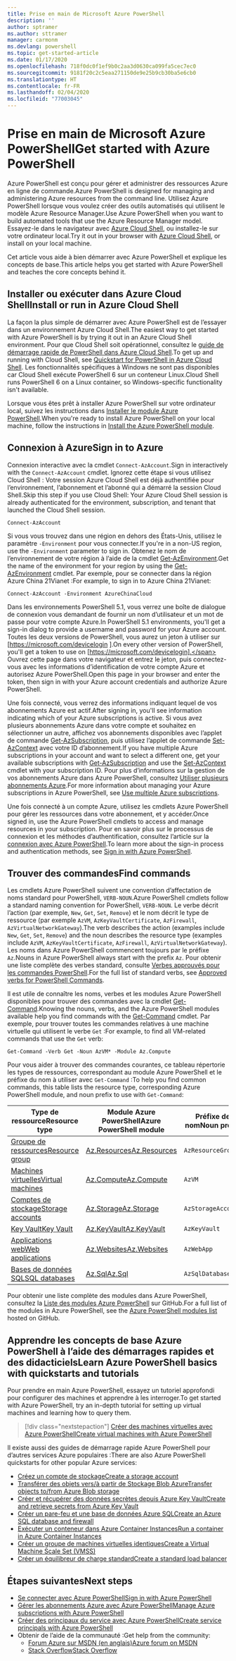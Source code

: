 ```yaml
---
title: Prise en main de Microsoft Azure PowerShell
description: ''
author: sptramer
ms.author: sttramer
manager: carmonm
ms.devlang: powershell
ms.topic: get-started-article
ms.date: 01/17/2020
ms.openlocfilehash: 718f0dc0f1ef9b0c2aa3d0630ca099fa5cec7ec0
ms.sourcegitcommit: 9181f20c2c5eaa271150de9e25b9cb30ba5e6cb0
ms.translationtype: HT
ms.contentlocale: fr-FR
ms.lasthandoff: 02/04/2020
ms.locfileid: "77003045"
---
```

# <a name="get-started-with-azure-powershell"></a><span data-ttu-id="1f34b-102">Prise en main de Microsoft Azure PowerShell</span><span class="sxs-lookup"><span data-stu-id="1f34b-102">Get started with Azure PowerShell</span></span>

<span data-ttu-id="1f34b-103">Azure PowerShell est conçu pour gérer et administrer des ressources Azure en ligne de commande.</span><span class="sxs-lookup"><span data-stu-id="1f34b-103">Azure PowerShell is designed for managing and administering Azure resources from the command line.</span></span> <span data-ttu-id="1f34b-104">Utilisez Azure PowerShell lorsque vous voulez créer des outils automatisés qui utilisent le modèle Azure Resource Manager.</span><span class="sxs-lookup"><span data-stu-id="1f34b-104">Use Azure PowerShell when you want to build automated tools that use the Azure Resource Manager model.</span></span>
<span data-ttu-id="1f34b-105">Essayez-le dans le navigateur avec [Azure Cloud Shell](/azure/cloud-shell/overview), ou installez-le sur votre ordinateur local.</span><span class="sxs-lookup"><span data-stu-id="1f34b-105">Try it out in your browser with [Azure Cloud Shell](/azure/cloud-shell/overview), or install on your local machine.</span></span>

<span data-ttu-id="1f34b-106">Cet article vous aide à bien démarrer avec Azure PowerShell et explique les concepts de base.</span><span class="sxs-lookup"><span data-stu-id="1f34b-106">This article helps you get started with Azure PowerShell and teaches the core concepts behind it.</span></span>

## <a name="install-or-run-in-azure-cloud-shell"></a><span data-ttu-id="1f34b-107">Installer ou exécuter dans Azure Cloud Shell</span><span class="sxs-lookup"><span data-stu-id="1f34b-107">Install or run in Azure Cloud Shell</span></span>

<span data-ttu-id="1f34b-108">La façon la plus simple de démarrer avec Azure PowerShell est de l’essayer dans un environnement Azure Cloud Shell.</span><span class="sxs-lookup"><span data-stu-id="1f34b-108">The easiest way to get started with Azure PowerShell is by trying it out in an Azure Cloud Shell environment.</span></span>
<span data-ttu-id="1f34b-109">Pour que Cloud Shell soit opérationnel, consultez le [guide de démarrage rapide de PowerShell dans Azure Cloud Shell](/azure/cloud-shell/quickstart-powershell).</span><span class="sxs-lookup"><span data-stu-id="1f34b-109">To get up and running with Cloud Shell, see [Quickstart for PowerShell in Azure Cloud Shell](/azure/cloud-shell/quickstart-powershell).</span></span>
<span data-ttu-id="1f34b-110">Les fonctionnalités spécifiques à Windows ne sont pas disponibles car Cloud Shell exécute PowerShell 6 sur un conteneur Linux.</span><span class="sxs-lookup"><span data-stu-id="1f34b-110">Cloud Shell runs PowerShell 6 on a Linux container, so Windows-specific functionality isn't available.</span></span>

<span data-ttu-id="1f34b-111">Lorsque vous êtes prêt à installer Azure PowerShell sur votre ordinateur local, suivez les instructions dans [Installer le module Azure PowerShell](install-az-ps.md).</span><span class="sxs-lookup"><span data-stu-id="1f34b-111">When you're ready to install Azure PowerShell on your local machine, follow the instructions in [Install the Azure PowerShell module](install-az-ps.md).</span></span>

## <a name="sign-in-to-azure"></a><span data-ttu-id="1f34b-112">Connexion à Azure</span><span class="sxs-lookup"><span data-stu-id="1f34b-112">Sign in to Azure</span></span>

<span data-ttu-id="1f34b-113">Connexion interactive avec la cmdlet `Connect-AzAccount`.</span><span class="sxs-lookup"><span data-stu-id="1f34b-113">Sign in interactively with the `Connect-AzAccount` cmdlet.</span></span> <span data-ttu-id="1f34b-114">Ignorez cette étape si vous utilisez Cloud Shell : Votre session Azure Cloud Shell est déjà authentifiée pour l’environnement, l’abonnement et l’abonné qui a démarré la session Cloud Shell.</span><span class="sxs-lookup"><span data-stu-id="1f34b-114">Skip this step if you use Cloud Shell: Your Azure Cloud Shell session is already authenticated for the environment, subscription, and tenant that launched the Cloud Shell session.</span></span>

```azurepowershell-interactive
Connect-AzAccount
```

<span data-ttu-id="1f34b-115">Si vous vous trouvez dans une région en dehors des États-Unis, utilisez le paramètre `-Environment` pour vous connecter.</span><span class="sxs-lookup"><span data-stu-id="1f34b-115">If you're in a non-US region, use the `-Environment` parameter to sign in.</span></span> <span data-ttu-id="1f34b-116">Obtenez le nom de l’environnement de votre région à l’aide de la cmdlet [Get-AzEnvironment](/powershell/module/Az.Accounts/Get-AzEnvironment).</span><span class="sxs-lookup"><span data-stu-id="1f34b-116">Get the name of the environment for your region by using the [Get-AzEnvironment](/powershell/module/Az.Accounts/Get-AzEnvironment) cmdlet.</span></span> <span data-ttu-id="1f34b-117">Par exemple, pour se connecter dans la région Azure China 21Vianet :</span><span class="sxs-lookup"><span data-stu-id="1f34b-117">For example, to sign in to Azure China 21Vianet:</span></span>

```azurepowershell-interactive
Connect-AzAccount -Environment AzureChinaCloud
```

<span data-ttu-id="1f34b-118">Dans les environnements PowerShell 5.1, vous verrez une boîte de dialogue de connexion vous demandant de fournir un nom d’utilisateur et un mot de passe pour votre compte Azure.</span><span class="sxs-lookup"><span data-stu-id="1f34b-118">In PowerShell 5.1 environments, you'll get a sign-in dialog to provide a username and password for your Azure account.</span></span> <span data-ttu-id="1f34b-119">Toutes les deux versions de PowerShell, vous aurez un jeton à utiliser sur [https://microsoft.com/devicelogin ].</span><span class="sxs-lookup"><span data-stu-id="1f34b-119">On every other version of PowerShell, you'll get a token to use on [https://microsoft.com/devicelogin].</span></span>
<span data-ttu-id="1f34b-120">Ouvrez cette page dans votre navigateur et entrez le jeton, puis connectez-vous avec les informations d’identification de votre compte Azure et autorisez Azure PowerShell.</span><span class="sxs-lookup"><span data-stu-id="1f34b-120">Open this page in your browser and enter the token, then sign in with your Azure account credentials and authorize Azure PowerShell.</span></span>

<span data-ttu-id="1f34b-121">Une fois connecté, vous verrez des informations indiquant lequel de vos abonnements Azure est actif.</span><span class="sxs-lookup"><span data-stu-id="1f34b-121">After signing in, you'll see information indicating which of your Azure subscriptions is active.</span></span> <span data-ttu-id="1f34b-122">Si vous avez plusieurs abonnements Azure dans votre compte et souhaitez en sélectionner un autre, affichez vos abonnements disponibles avec l’applet de commande [Get-AzSubscription](/powershell/module/az.accounts/get-azsubscription), puis utilisez l’applet de commande [Set-AzContext](/powershell/module/az.accounts/set-azcontext) avec votre ID d’abonnement.</span><span class="sxs-lookup"><span data-stu-id="1f34b-122">If you have multiple Azure subscriptions in your account and want to select a different one, get your available subscriptions with [Get-AzSubscription](/powershell/module/az.accounts/get-azsubscription) and use the [Set-AzContext](/powershell/module/az.accounts/set-azcontext) cmdlet with your subscription ID.</span></span>
<span data-ttu-id="1f34b-123">Pour plus d’informations sur la gestion de vos abonnements Azure dans Azure PowerShell, consultez [Utiliser plusieurs abonnements Azure](manage-subscriptions-azureps.md).</span><span class="sxs-lookup"><span data-stu-id="1f34b-123">For more information about managing your Azure subscriptions in Azure PowerShell, see [Use multiple Azure subscriptions](manage-subscriptions-azureps.md).</span></span>

<span data-ttu-id="1f34b-124">Une fois connecté à un compte Azure, utilisez les cmdlets Azure PowerShell pour gérer les ressources dans votre abonnement, et y accéder.</span><span class="sxs-lookup"><span data-stu-id="1f34b-124">Once signed in, use the Azure PowerShell cmdlets to access and manage resources in your subscription.</span></span> <span data-ttu-id="1f34b-125">Pour en savoir plus sur le processus de connexion et les méthodes d’authentification, consultez l’article sur la [connexion avec Azure PowerShell](authenticate-azureps.md).</span><span class="sxs-lookup"><span data-stu-id="1f34b-125">To learn more about the sign-in process and authentication methods, see [Sign in with Azure PowerShell](authenticate-azureps.md).</span></span>

## <a name="find-commands"></a><span data-ttu-id="1f34b-126">Trouver des commandes</span><span class="sxs-lookup"><span data-stu-id="1f34b-126">Find commands</span></span>

<span data-ttu-id="1f34b-127">Les cmdlets Azure PowerShell suivent une convention d’affectation de noms standard pour PowerShell, `VERB-NOUN`.</span><span class="sxs-lookup"><span data-stu-id="1f34b-127">Azure PowerShell cmdlets follow a standard naming convention for PowerShell, `VERB-NOUN`.</span></span> <span data-ttu-id="1f34b-128">Le verbe décrit l’action (par exemple, `New`, `Get`, `Set`, `Remove`) et le nom décrit le type de ressource (par exemple `AzVM`, `AzKeyVaultCertificate`, `AzFirewall`, `AzVirtualNetworkGateway`).</span><span class="sxs-lookup"><span data-stu-id="1f34b-128">The verb describes the action (examples include `New`, `Get`, `Set`, `Remove`) and the noun describes the resource type (examples include `AzVM`, `AzKeyVaultCertificate`, `AzFirewall`, `AzVirtualNetworkGateway`).</span></span> <span data-ttu-id="1f34b-129">Les noms dans Azure PowerShell commencent toujours par le préfixe `Az`.</span><span class="sxs-lookup"><span data-stu-id="1f34b-129">Nouns in Azure PowerShell always start with the prefix `Az`.</span></span> <span data-ttu-id="1f34b-130">Pour obtenir une liste complète des verbes standard, consulte [Verbes approuvés pour les commandes PowerShell](/powershell/scripting/developer/cmdlet/approved-verbs-for-windows-powershell-commands).</span><span class="sxs-lookup"><span data-stu-id="1f34b-130">For the full list of standard verbs, see [Approved verbs for PowerShell Commands](/powershell/scripting/developer/cmdlet/approved-verbs-for-windows-powershell-commands).</span></span>

<span data-ttu-id="1f34b-131">Il est utile de connaître les noms, verbes et les modules Azure PowerShell disponibles pour trouver des commandes avec la cmdlet [Get-Command](/powershell/module/microsoft.powershell.core/get-command).</span><span class="sxs-lookup"><span data-stu-id="1f34b-131">Knowing the nouns, verbs, and the Azure PowerShell modules available help you find commands with the [Get-Command](/powershell/module/microsoft.powershell.core/get-command) cmdlet.</span></span> <span data-ttu-id="1f34b-132">Par exemple, pour trouver toutes les commandes relatives à une machine virtuelle qui utilisent le verbe `Get` :</span><span class="sxs-lookup"><span data-stu-id="1f34b-132">For example, to find all VM-related commands that use the `Get` verb:</span></span>

```powershell-interactive
Get-Command -Verb Get -Noun AzVM* -Module Az.Compute
```

<span data-ttu-id="1f34b-133">Pour vous aider à trouver des commandes courantes, ce tableau répertorie les types de ressources, correspondant au module Azure PowerShell et le préfixe du nom à utiliser avec `Get-Command` :</span><span class="sxs-lookup"><span data-stu-id="1f34b-133">To help you find common commands, this table lists the resource type, corresponding Azure PowerShell module, and noun prefix to use with `Get-Command`:</span></span>

| <span data-ttu-id="1f34b-134">Type de ressource</span><span class="sxs-lookup"><span data-stu-id="1f34b-134">Resource type</span></span> | <span data-ttu-id="1f34b-135">Module Azure PowerShell</span><span class="sxs-lookup"><span data-stu-id="1f34b-135">Azure PowerShell module</span></span> | <span data-ttu-id="1f34b-136">Préfixe de nom</span><span class="sxs-lookup"><span data-stu-id="1f34b-136">Noun prefix</span></span> |
|---------------|-------------------------|----------------|
| [<span data-ttu-id="1f34b-137">Groupe de ressources</span><span class="sxs-lookup"><span data-stu-id="1f34b-137">Resource group</span></span>](/azure/azure-resource-manager/resource-group-overview) | [<span data-ttu-id="1f34b-138">Az.Resources</span><span class="sxs-lookup"><span data-stu-id="1f34b-138">Az.Resources</span></span>](/powershell/module/az.resources#resources) | `AzResourceGroup` |
| [<span data-ttu-id="1f34b-139">Machines virtuelles</span><span class="sxs-lookup"><span data-stu-id="1f34b-139">Virtual machines</span></span>](/azure/virtual-machines) | [<span data-ttu-id="1f34b-140">Az.Compute</span><span class="sxs-lookup"><span data-stu-id="1f34b-140">Az.Compute</span></span>](/powershell/module/az.compute#virtual_machines) | `AzVM` |
| [<span data-ttu-id="1f34b-141">Comptes de stockage</span><span class="sxs-lookup"><span data-stu-id="1f34b-141">Storage accounts</span></span>](/azure/storage/common/storage-introduction) | [<span data-ttu-id="1f34b-142">Az.Storage</span><span class="sxs-lookup"><span data-stu-id="1f34b-142">Az.Storage</span></span>](/powershell/module/az.storage/) | `AzStorageAccount` |
| [<span data-ttu-id="1f34b-143">Key Vault</span><span class="sxs-lookup"><span data-stu-id="1f34b-143">Key Vault</span></span>](/azure/key-vault/key-vault-whatis) | [<span data-ttu-id="1f34b-144">Az.KeyVault</span><span class="sxs-lookup"><span data-stu-id="1f34b-144">Az.KeyVault</span></span>](/powershell/module/az.keyvault) | `AzKeyVault` |
| [<span data-ttu-id="1f34b-145">Applications web</span><span class="sxs-lookup"><span data-stu-id="1f34b-145">Web applications</span></span>](/azure/app-service) | [<span data-ttu-id="1f34b-146">Az.Websites</span><span class="sxs-lookup"><span data-stu-id="1f34b-146">Az.Websites</span></span>](/powershell/module/az.websites) | `AzWebApp` |
| [<span data-ttu-id="1f34b-147">Bases de données SQL</span><span class="sxs-lookup"><span data-stu-id="1f34b-147">SQL databases</span></span>](/azure/sql-database) | [<span data-ttu-id="1f34b-148">Az.Sql</span><span class="sxs-lookup"><span data-stu-id="1f34b-148">Az.Sql</span></span>](/powershell/module/az.sql) | `AzSqlDatabase` |

<span data-ttu-id="1f34b-149">Pour obtenir une liste complète des modules dans Azure PowerShell, consultez la [Liste des modules Azure PowerShell](https://github.com/Azure/azure-powershell/blob/master/documentation/azure-powershell-modules.md) sur GitHub.</span><span class="sxs-lookup"><span data-stu-id="1f34b-149">For a full list of the modules in Azure PowerShell, see the [Azure PowerShell modules list](https://github.com/Azure/azure-powershell/blob/master/documentation/azure-powershell-modules.md) hosted on GitHub.</span></span>

## <a name="learn-azure-powershell-basics-with-quickstarts-and-tutorials"></a><span data-ttu-id="1f34b-150">Apprendre les concepts de base Azure PowerShell à l’aide des démarrages rapides et des didacticiels</span><span class="sxs-lookup"><span data-stu-id="1f34b-150">Learn Azure PowerShell basics with quickstarts and tutorials</span></span>

<span data-ttu-id="1f34b-151">Pour prendre en main Azure PowerShell, essayez un tutoriel approfondi pour configurer des machines et apprendre à les interroger.</span><span class="sxs-lookup"><span data-stu-id="1f34b-151">To get started with Azure PowerShell, try an in-depth tutorial for setting up virtual machines and learning how to query them.</span></span>

> [!div class="nextstepaction"]
> [<span data-ttu-id="1f34b-152">Créer des machines virtuelles avec Azure PowerShell</span><span class="sxs-lookup"><span data-stu-id="1f34b-152">Create virtual machines with Azure PowerShell</span></span>](azureps-vm-tutorial.yml)

<span data-ttu-id="1f34b-153">Il existe aussi des guides de démarrage rapide Azure PowerShell pour d’autres services Azure populaires :</span><span class="sxs-lookup"><span data-stu-id="1f34b-153">There are also Azure PowerShell quickstarts for other popular Azure services:</span></span>

* [<span data-ttu-id="1f34b-154">Créez un compte de stockage</span><span class="sxs-lookup"><span data-stu-id="1f34b-154">Create a storage account</span></span>](/azure/storage/common/storage-quickstart-create-account?tabs=azure-powershell)
* [<span data-ttu-id="1f34b-155">Transférer des objets vers/à partir de Stockage Blob Azure</span><span class="sxs-lookup"><span data-stu-id="1f34b-155">Transfer objects to/from Azure Blob storage</span></span>](/azure/storage/blobs/storage-quickstart-blobs-powershell)
* [<span data-ttu-id="1f34b-156">Créer et récupérer des données secrètes depuis Azure Key Vault</span><span class="sxs-lookup"><span data-stu-id="1f34b-156">Create and retrieve secrets from Azure Key Vault</span></span>](/azure/key-vault/quick-create-powershell)
* [<span data-ttu-id="1f34b-157">Créer un pare-feu et une base de données Azure SQL</span><span class="sxs-lookup"><span data-stu-id="1f34b-157">Create an Azure SQL database and firewall</span></span>](/azure/sql-database/scripts/sql-database-create-and-configure-database-powershell)
* [<span data-ttu-id="1f34b-158">Exécuter un conteneur dans Azure Container Instances</span><span class="sxs-lookup"><span data-stu-id="1f34b-158">Run a container in Azure Container Instances</span></span>](/azure/container-instances/container-instances-quickstart-powershell)
* [<span data-ttu-id="1f34b-159">Créer un groupe de machines virtuelles identiques</span><span class="sxs-lookup"><span data-stu-id="1f34b-159">Create a Virtual Machine Scale Set (VMSS)</span></span>](/azure/virtual-machine-scale-sets/quick-create-powershell)
* [<span data-ttu-id="1f34b-160">Créer un équilibreur de charge standard</span><span class="sxs-lookup"><span data-stu-id="1f34b-160">Create a standard load balancer</span></span>](/azure/load-balancer/quickstart-create-standard-load-balancer-powershell)

## <a name="next-steps"></a><span data-ttu-id="1f34b-161">Étapes suivantes</span><span class="sxs-lookup"><span data-stu-id="1f34b-161">Next steps</span></span>

* [<span data-ttu-id="1f34b-162">Se connecter avec Azure PowerShell</span><span class="sxs-lookup"><span data-stu-id="1f34b-162">Sign in with Azure PowerShell</span></span>](authenticate-azureps.md)
* [<span data-ttu-id="1f34b-163">Gérer les abonnements Azure avec Azure PowerShell</span><span class="sxs-lookup"><span data-stu-id="1f34b-163">Manage Azure subscriptions with Azure PowerShell</span></span>](manage-subscriptions-azureps.md)
* [<span data-ttu-id="1f34b-164">Créer des principaux du service avec Azure PowerShell</span><span class="sxs-lookup"><span data-stu-id="1f34b-164">Create service principals with Azure PowerShell</span></span>](create-azure-service-principal-azureps.md)
* <span data-ttu-id="1f34b-165">Obtenir de l’aide de la communauté :</span><span class="sxs-lookup"><span data-stu-id="1f34b-165">Get help from the community:</span></span>
  * [<span data-ttu-id="1f34b-166">Forum Azure sur MSDN (en anglais)</span><span class="sxs-lookup"><span data-stu-id="1f34b-166">Azure forum on MSDN</span></span>](https://go.microsoft.com/fwlink/p/?LinkId=320212)
  * [<span data-ttu-id="1f34b-167">Stack Overflow</span><span class="sxs-lookup"><span data-stu-id="1f34b-167">Stack Overflow</span></span>](https://go.microsoft.com/fwlink/?LinkId=320213)

